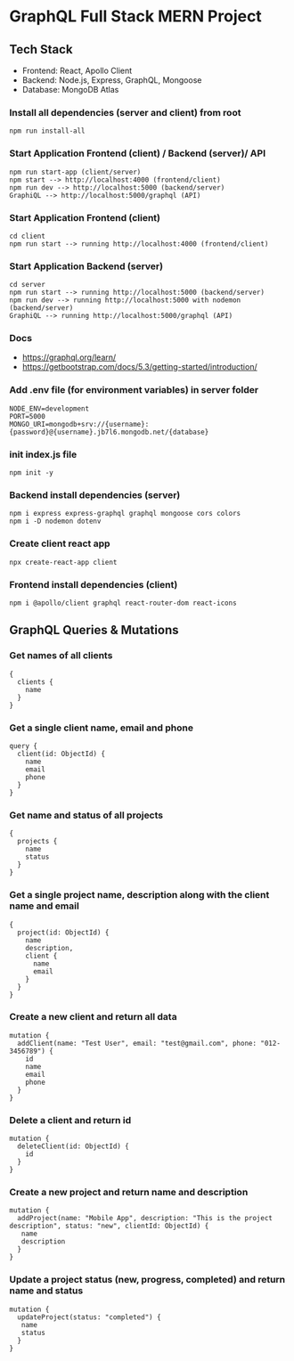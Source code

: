 # GraphQL Full Stack MERN Project

## Tech Stack

- Frontend: React, Apollo Client
- Backend: Node.js, Express, GraphQL, Mongoose
- Database: MongoDB Atlas

### Install all dependencies (server and client) from root

```
npm run install-all
```

### Start Application Frontend (client) / Backend (server)/ API

```
npm run start-app (client/server)
npm start --> http://localhost:4000 (frontend/client)
npm run dev --> http://localhost:5000 (backend/server)
GraphiQL --> http://localhost:5000/graphql (API)
```

### Start Application Frontend (client)

```
cd client
npm run start --> running http://localhost:4000 (frontend/client)
```

### Start Application Backend (server)

```
cd server
npm run start --> running http://localhost:5000 (backend/server)
npm run dev --> running http://localhost:5000 with nodemon (backend/server)
GraphiQL --> running http://localhost:5000/graphql (API)
```

### Docs

- https://graphql.org/learn/
- https://getbootstrap.com/docs/5.3/getting-started/introduction/

### Add .env file (for environment variables) in server folder

```
NODE_ENV=development
PORT=5000
MONGO_URI=mongodb+srv://{username}:{password}@{username}.jb7l6.mongodb.net/{database}
```

### init index.js file

```
npm init -y
```

### Backend install dependencies (server)

```
npm i express express-graphql graphql mongoose cors colors
npm i -D nodemon dotenv
```

### Create client react app

```
npx create-react-app client
```

### Frontend install dependencies (client)

```
npm i @apollo/client graphql react-router-dom react-icons
```

## GraphQL Queries & Mutations

### Get names of all clients

```
{
  clients {
    name
  }
}
```

### Get a single client name, email and phone

```
query {
  client(id: ObjectId) {
    name
    email
    phone
  }
}
```

### Get name and status of all projects

```
{
  projects {
    name
    status
  }
}
```

### Get a single project name, description along with the client name and email

```
{
  project(id: ObjectId) {
    name
    description,
    client {
      name
      email
    }
  }
}
```

### Create a new client and return all data

```
mutation {
  addClient(name: "Test User", email: "test@gmail.com", phone: "012-3456789") {
    id
    name
    email
    phone
  }
}
```

### Delete a client and return id

```
mutation {
  deleteClient(id: ObjectId) {
    id
  }
}
```

### Create a new project and return name and description

```
mutation {
  addProject(name: "Mobile App", description: "This is the project description", status: "new", clientId: ObjectId) {
   name
   description
  }
}
```

### Update a project status (new, progress, completed) and return name and status

```
mutation {
  updateProject(status: "completed") {
   name
   status
  }
}
```
